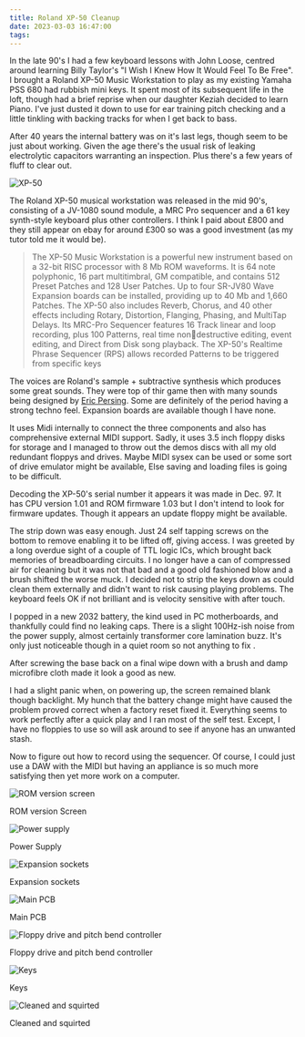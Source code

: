 ```yaml
---
title: Roland XP-50 Cleanup
date: 2023-03-03 16:47:00
tags:
---
```


In the late 90's I had a few keyboard lessons with John Loose, centred around learning Billy Taylor's "I Wish I Knew How It Would Feel To Be Free". I brought a Roland XP-50 Music Workstation to play as my existing Yamaha PSS 680 had rubbish mini keys. It spent most of its subsequent life in the loft, though had a brief reprise when our daughter Keziah decided to learn Piano. I've just dusted it down to use for ear training pitch checking and a little tinkling with backing tracks for when I get back to bass. 

After 40 years the internal battery was on it's last legs, though seem to be just about working. Given the age there's the usual risk of leaking electrolytic capacitors warranting an inspection. Plus there's a few years of fluff to clear out. 

![XP-50](/images/XP-50/20230403_112125.jpg)

The Roland XP-50 musical workstation was released in the mid 90's, consisting of a JV-1080 sound module, a MRC Pro sequencer and a 61 key synth-style keyboard plus other controllers. I think I paid about £800 and they still appear on ebay for around £300 so was a good investment (as my tutor told me it would be). 

<blockquote>The XP-50 Music Workstation is a powerful new
instrument based on a 32-bit RISC processor with
8 Mb ROM waveforms. It is 64 note polyphonic, 16
part multitimbral, GM compatible, and contains 512
Preset Patches and 128 User Patches. Up to four
SR-JV80 Wave Expansion boards can be installed,
providing up to 40 Mb and 1,660 Patches. The
XP-50 also includes Reverb, Chorus, and 40 other
effects including Rotary, Distortion, Flanging,
Phasing, and MultiTap Delays. Its MRC-Pro
Sequencer features 16 Track linear and loop
recording, plus 100 Patterns, real time nondestructive editing, event editing, and Direct from
Disk song playback. The XP-50's Realtime Phrase
Sequencer (RPS) allows recorded Patterns to be
triggered from specific keys</blockquote>

The voices are Roland's sample + subtractive synthesis which produces some great sounds. They were top of thir game then with many sounds being designed by [Eric Persing](https://www.soundonsound.com/people/eric-persing-creating-spectrasonics). Some are definitely of the period having a strong techno feel. Expansion boards are available though I have none.

It uses Midi internally to connect the three components and also has comprehensive external MIDI support. Sadly, it uses 3.5 inch floppy disks for storage and I managed to throw out the demos discs with all my old redundant floppys and drives. Maybe MIDI sysex can be used or some sort of drive emulator might be available, Else saving and loading files is going to be difficult.

Decoding the XP-50's serial number it appears it was made in Dec. 97. It has CPU version 1.01 and ROM firmware 1.03 but I don't intend to look for firmware updates. Though it appears an update floppy might be available. 

The strip down was easy enough. Just 24 self tapping screws on the bottom to remove enabling it to be lifted off, giving access. I was greeted by a long overdue sight of a couple of TTL logic ICs, which brought back memories of breadboarding circuits.  I no longer have a can of compressed air for cleaning but it was not that bad and a good old fashioned blow and a brush shifted the worse muck. I decided not to strip the keys down as could clean them externally and didn't want to risk causing playing problems. The keyboard feels OK if not brilliant and is velocity sensitive with after touch.

I popped in a new 2032 battery, the kind used in PC motherboards, and thankfully could find no leaking caps. There is a slight 100Hz-ish noise from the power supply, almost certainly transformer core lamination buzz. It's only just noticeable though in a quiet room so not anything to fix .

After screwing the base back on a final wipe down with a brush and damp microfibre cloth made it look a good as new.

I had a slight panic when, on powering up, the screen remained blank though backlight. My hunch that the battery change might have caused the problem proved correct when a factory reset fixed it. Everything seems to work perfectly after a quick play and I ran most of the self test. Except, I have no floppies to use so will ask around to see if anyone has an unwanted stash.

Now to figure out how to record using the sequencer. Of course, I could just use a DAW with the MIDI but having an appliance is so much more satisfying then yet more work on a computer.

![ROM version screen](/images/XP-50/20230403_112227.jpg)
<figcaption>ROM version Screen</figcaption>

![Power supply](/images/XP-50/20230403_112915.jpg)
<figcaption>Power Supply</figcaption>

![Expansion sockets](/images/XP-50/20230403_112936.jpg)
<figcaption>Expansion sockets</figcaption>

![Main PCB](/images/XP-50/20230403_112945.jpg)
<figcaption>Main PCB</figcaption>

![Floppy drive and pitch bend controller](/images/XP-50/20230403_112949.jpg)
<figcaption>Floppy drive and pitch bend controller</figcaption>

![Keys](/images/XP-50/20230403_113002.jpg)
<figcaption>Keys</figcaption>

![Cleaned and squirted](/images/XP-50/20230403_121754.jpg)
<figcaption>Cleaned and squirted</figcaption>
